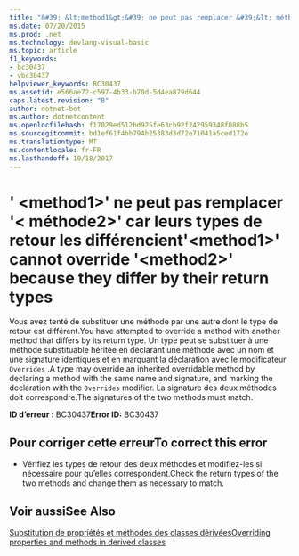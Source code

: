 ```yaml
---
title: "&#39; &lt;method1&gt;&#39; ne peut pas remplacer &#39;&lt; méthode2&gt;&#39; car leurs types de retour les différencient"
ms.date: 07/20/2015
ms.prod: .net
ms.technology: devlang-visual-basic
ms.topic: article
f1_keywords:
- bc30437
- vbc30437
helpviewer_keywords: BC30437
ms.assetid: e566ae72-c597-4b33-b70d-5d4ea879d644
caps.latest.revision: "8"
author: dotnet-bot
ms.author: dotnetcontent
ms.openlocfilehash: f17029ed512bd925fe63cb92f242959348f088b5
ms.sourcegitcommit: bd1ef61f4bb794b25383d3d72e71041a5ced172e
ms.translationtype: MT
ms.contentlocale: fr-FR
ms.lasthandoff: 10/18/2017
---
```

# <a name="39ltmethod1gt39-cannot-override-39ltmethod2gt39-because-they-differ-by-their-return-types"></a><span data-ttu-id="a5154-102">&#39; &lt;method1&gt;&#39; ne peut pas remplacer &#39;&lt; méthode2&gt;&#39; car leurs types de retour les différencient</span><span class="sxs-lookup"><span data-stu-id="a5154-102">&#39;&lt;method1&gt;&#39; cannot override &#39;&lt;method2&gt;&#39; because they differ by their return types</span></span>
<span data-ttu-id="a5154-103">Vous avez tenté de substituer une méthode par une autre dont le type de retour est différent.</span><span class="sxs-lookup"><span data-stu-id="a5154-103">You have attempted to override a method with another method that differs by its return type.</span></span> <span data-ttu-id="a5154-104">Un type peut se substituer à une méthode substituable héritée en déclarant une méthode avec un nom et une signature identiques et en marquant la déclaration avec le modificateur `Overrides` .</span><span class="sxs-lookup"><span data-stu-id="a5154-104">A type may override an inherited overridable method by declaring a method with the same name and signature, and marking the declaration with the `Overrides` modifier.</span></span> <span data-ttu-id="a5154-105">La signature des deux méthodes doit correspondre.</span><span class="sxs-lookup"><span data-stu-id="a5154-105">The signatures of the two methods must match.</span></span>  
  
 <span data-ttu-id="a5154-106">**ID d’erreur :** BC30437</span><span class="sxs-lookup"><span data-stu-id="a5154-106">**Error ID:** BC30437</span></span>  
  
## <a name="to-correct-this-error"></a><span data-ttu-id="a5154-107">Pour corriger cette erreur</span><span class="sxs-lookup"><span data-stu-id="a5154-107">To correct this error</span></span>  
  
-   <span data-ttu-id="a5154-108">Vérifiez les types de retour des deux méthodes et modifiez-les si nécessaire pour qu’elles correspondent.</span><span class="sxs-lookup"><span data-stu-id="a5154-108">Check the return types of the two methods and change them as necessary to match.</span></span>  
  
## <a name="see-also"></a><span data-ttu-id="a5154-109">Voir aussi</span><span class="sxs-lookup"><span data-stu-id="a5154-109">See Also</span></span>  
 [<span data-ttu-id="a5154-110">Substitution de propriétés et méthodes des classes dérivées</span><span class="sxs-lookup"><span data-stu-id="a5154-110">Overriding properties and methods in derived classes</span></span>](~/docs/visual-basic/programming-guide/language-features/objects-and-classes/inheritance-basics.md#overriding-properties-and-methods-in-derived-classes)
